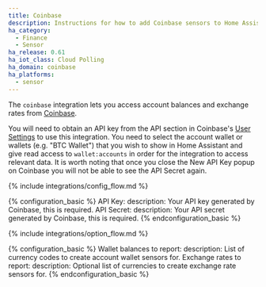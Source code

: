 ```yaml
---
title: Coinbase
description: Instructions for how to add Coinbase sensors to Home Assistant.
ha_category:
  - Finance
  - Sensor
ha_release: 0.61
ha_iot_class: Cloud Polling
ha_domain: coinbase
ha_platforms:
  - sensor
---
```


The `coinbase` integration lets you access account balances and exchange rates from [Coinbase](https://coinbase.com).

You will need to obtain an API key from the API section in Coinbase's [User Settings](https://www.coinbase.com/settings/api) to use this integration. You need to select the account wallet or wallets (e.g. "BTC Wallet") that you wish to show in Home Assistant and give read access to `wallet:accounts` in order for the integration to access relevant data. It is worth noting that once you close the New API Key popup on Coinbase you will not be able to see the API Secret again.

{% include integrations/config_flow.md %}

{% configuration_basic %}
API Key:
  description: Your API key generated by Coinbase, this is required.
API Secret:
  description: Your API secret generated by Coinbase, this is required.
{% endconfiguration_basic %}

{% include integrations/option_flow.md %}

{% configuration_basic %}
Wallet balances to report:
  description: List of currency codes to create account wallet sensors for.
Exchange rates to report:
  description: Optional list of currencies to create exchange rate sensors for.
{% endconfiguration_basic %}

